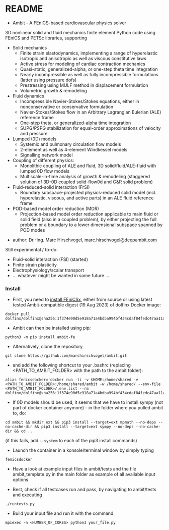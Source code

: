 # README #

* Ambit - A FEniCS-based cardiovascular physics solver

3D nonlinear solid and fluid mechanics finite element Python code using FEniCS and PETSc libraries, supporting

* Solid mechanics
  - Finite strain elastodynamics, implementing a range of hyperelastic isotropic and anisotropic as well as viscous constitutive laws
  - Active stress for modeling of cardiac contraction mechanics
  - Quasi-static, generalized-alpha, or one-step theta time integration
  - Nearly incompressible as well as fully incompressible formulations (latter using pressure dofs)
  - Prestressing using MULF method in displacement formulation
  - Volumetric growth & remodeling
* Fluid dynamics
  - Incompressible Navier-Stokes/Stokes equations, either in nonconservative or conservative formulation
  - Navier-Stokes/Stokes flow in an Arbitrary Lagrangian Eulerian (ALE) reference frame
  - One-step theta, or generalized-alpha time integration
  - SUPG/PSPG stabilization for equal-order approximations of velocity and pressure
* Lumped (0D) models
  - Systemic and pulmonary circulation flow models
  - 2-element as well as 4-element Windkessel models
  - Signalling network model
* Coupling of different physics:
  - Monolithic coupling of ALE and fluid, 3D solid/fluid/ALE-fluid with lumped 0D flow models
  - Multiscale-in-time analysis of growth & remodeling (staggered solution of 3D-0D coupled solid-flow0d and G&R solid problem)
* Fluid-reduced-solid interaction (FrSI)
  - Boundary subspace-projected physics-reduced solid model (incl. hyperelastic, viscous, and active parts) in an ALE fluid reference frame
* POD-based model order reduction (MOR)
  - Projection-based model order reduction applicable to main fluid or solid field (also in a coupled problem), by either projecting
    the full problem or a boundary to a lower dimensional subspace spanned by POD modes

- author: Dr.-Ing. Marc Hirschvogel, marc.hirschvogel@deepambit.com

Still experimental / to-do:

- Fluid-solid interaction (FSI) (started)
- Finite strain plasticity
- Electrophysiology/scalar transport
- ... whatever might be wanted in some future ...


### Install ###

* First, you need to [install FEniCSx](https://github.com/FEniCS/dolfinx#installation), either from source or using latest tested Ambit-compatible digest (19 Aug 2023) of dolfinx Docker image:
```
docker pull dolfinx/dolfinx@sha256:1f374e90d5e918a71a4bdba994bf434cdaf84fedc47aa11ac33295864180fb76
```

* Ambit can then be installed using pip:
```
python3 -m pip install ambit-fe
```

* Alternatively, clone the repository
```
git clone https://github.com/marchirschvogel/ambit.git
```

* and add the following shortcut to your .bashrc (replacing <PATH_TO_AMBIT_FOLDER> with the path to the ambit folder):
```
alias fenicsdocker='docker run -ti -v $HOME:/home/shared -v <PATH_TO_AMBIT_FOLDER>:/home/shared/ambit -w /home/shared/ --env-file <PATH_TO_AMBIT_FOLDER>/.env.list --rm dolfinx/dolfinx@sha256:1f374e90d5e918a71a4bdba994bf434cdaf84fedc47aa11ac33295864180fb76'
```

* If 0D models should be used, it seems that we have to install sympy (not part of docker container anymore) - in the folder where you pulled ambit to, do:
```
cd ambit && mkdir ext && pip3 install --target=ext mpmath --no-deps --no-cache-dir && pip3 install --target=ext sympy --no-deps --no-cache-dir && cd ..
```

(if this fails, add ``--system`` to each of the pip3 install commands)

* Launch the container in a konsole/terminal window by simply typing
```
fenicsdocker
```

* Have a look at example input files in ambit/tests and the file ambit_template.py in the main folder as example of all available input options

* Best, check if all testcases run and pass, by navigating to ambit/tests and executing
```
./runtests.py
```

* Build your input file and run it with the command
```
mpiexec -n <NUMBER_OF_CORES> python3 your_file.py
```
